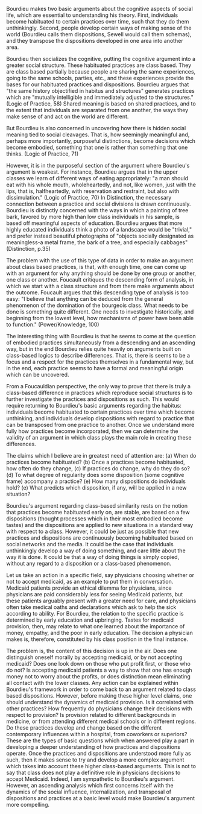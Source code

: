 
Bourdieu makes two basic arguments about the cognitive aspects of social life, which are essential to understanding his theory. First, individuals become habituated to certain practices over time, such that they do them unthinkingly.  Second, people develop certain ways of making sense of the world (Bourdieu calls them dispositions, Sewell would call them schemas), and they transpose the dispositions developed in one area into another area.

Bourdieu then socializes the cognitive, putting the cognitive argument into a greater social structure. These habituated practices are class based. They are class based partially because people are sharing the same experiences, going to the same schools, parties, etc., and these experiences provide the bases for our habituated practices and dispositions. Bourdieu argues that "the same history objectified in habitus and structures" generates practices which are "mutually intelligible and immediately adjusted to the structures." (Logic of Practice, 58) Shared meaning is based on shared practices, and to the extent that individuals are separated from one another, the ways they make sense of and act on the world are different.

But Bourdieu is also concerned in uncovering how there is hidden social meaning tied to social cleavages. That is, how seemingly meaningful and, perhaps more importantly, purposeful distinctions, become decisions which become embodied, something that one is rather than something that one thinks. (Logic of Practice, 71)

However, it is in the purposeful section of the argument where Bourdieu's argument is weakest. For instance, Bourdieu argues that in the upper classes we learn of different ways of eating appropriately: "a man should eat with his whole mouth, wholeheartedly, and
not, like women, just with the lips, that is, halfheartedly, with reservation
and restraint, but also with dissimulation." (Logic of Practice, 70) In Distinction, the necessary connection between a practice and social divisions is drawn continuously. Bourdieu is distinctly concerned with the ways in which a painting of tree bark, favored by more high than low class individuals in his sample, is based off meaningful aspects of education. Bourdieu argues that more highly educated individuals think a photo of a landscape would be "trivial," and prefer instead beautiful photographs of "objects socially designated as meaningless-a metal frame, the bark of a tree, and especially cabbages" (Distinction, p.35)

The problem with the use of this type of data in order to make an argument about class based practices, is that, with enough time, one can come up with an argument for why anything should be done by one group or another, one class or another. Foucault critiques the descending form of analysis, in which we start with a class structure and from there make arguments about the outcome. Foucault argues that this descending type of analysis is too easy: "I believe that anything can be deduced from the general phenomenon of the domination of the bourgeois class. What needs to be done is something quite different. One needs to investigate historically, and beginning from the lowest level, how mechanisms of power have been able to function." (Power/Knowledge, 100)

The interesting thing with Bourdieu is that he seems to come at the question of embodied practices simultaneously from a descending and an ascending way, but in the end Bourdieu relies quite heavily on arguments built on class-based logics to describe differences. That is, there is seems to be a focus and a respect for the practices themselves in a fundamental way, but in the end, each practice seems to have a formal and meaningful origin which can be uncovered.

From a Foucauldian perspective, the only way to prove that there is truly a class-based difference in practices which reproduce social structures is to further investigate the practices and dispositions as such. This would require returning to Bourdieu's basic arguments regarding the habitus: individuals become habituated to certain practices over time which become unthinking, and individuals develop dispositions with regard to practice that can be transposed from one practice to another. Once we understand more fully how practices become incorporated, then we can determine the validity of an argument in which class plays the main role in creating these differences.

The claims which I believe are in greatest need of attention are: (a) When do practices become habituated? (b) Once a practices become habituated, how often do they change, (c) If practices do change, why do they do so? (d) To what degree of regularity does some disposition (some cognitive frame) accompany a practice? (e) How many dispositions do individuals hold? (e) What predicts which disposition, if any, will be applied in a new situation?

Bourdieu's argument regarding class-based similarity rests on the notion that practices become habituated early on, are stable, are based on a few dispositions (thought processes which in their most embodied become tastes) and the dispositions are applied to new situations in a standard way with respect to a class. However, it could be just as possible that new practices and dispositions are continuously becoming habituated based on social networks and the media. It could be the case that individuals unthinkingly develop a way of doing something, and care little about the way it is done. It could be that a way of doing things is simply copied, without any regard to a disposition or a class-based phenomenon.

Let us take an action in a specific field, say physicians choosing whether or not to accept medicaid, as an example to put them in conversation. Medicaid patients provide an ethical dilemma for physicians, since physicians are paid considerably less for seeing Medicaid patients, but these patients arguably present with a greater need for care, and physicians often take medical oaths and declarations which ask to help the sick according to ability. For Bourdieu, the relation to the specific practice is determined by early education and upbringing. Tastes for medicaid provision, then, may relate to what one learned about the importance of money, empathy, and the poor in early education. The decision a physician makes is, therefore, constituted by his class position in the final instance.

The problem is, the content of this decision is up in the air. Does one distinguish oneself morally by accepting medicaid, or by not accepting medicaid? Does one look down on those who put profit first, or those who do not? Is accepting medicaid patients a way to show that one has enough money not to worry about the profits, or does distinction mean eliminating all contact with the lower classes. Any action can be explained within Bourdieu's framework in order to come back to an argument related to class based dispositions. However, before making these higher level claims, one should understand the dynamics of medicaid provision. Is it correlated with other practices? How frequently do physicians change their decisions with respect to provision? Is provision related to different backgrounds in medicine, or from attending different medical schools or in different regions. Do these practices develop and change based on the different contemporary influences within a hospital, from coworkers or superiors? These are the types of basic questions which when answered play a part in developing a deeper understanding of how practices and dispositions operate. Once the practices and dispositions are understood more fully as such, then it makes sense to try and develop a more complex argument which takes into account these higher class-based arguments. This is not to say that class does not play a definitive role in physicians decisions to accept Medicaid. Indeed, I am sympathetic to Bourdieu's argument. However, an ascending analysis which first concerns itself with the dynamics of the social influence, internalization, and transposal of dispositions and practices at a basic level would make Bourdieu's argument more compelling.
